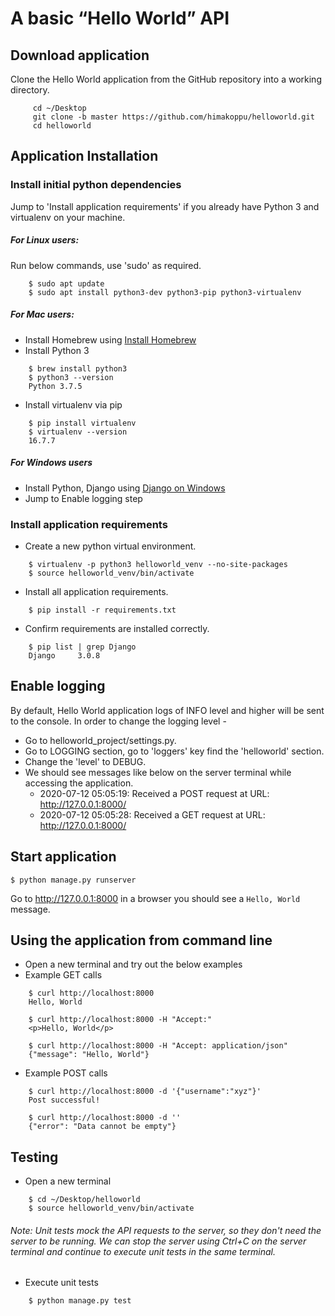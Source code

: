 # A basic “Hello World” API

## Download application
Clone the Hello World application from the GitHub repository into a working directory.

```
     cd ~/Desktop
     git clone -b master https://github.com/himakoppu/helloworld.git 
     cd helloworld
```

## Application Installation 

### Install initial python dependencies
Jump to 'Install application requirements' if you already have Python 3 and virtualenv on your machine.

##### For Linux users: 
Run below commands, use 'sudo' as required. 
```
    $ sudo apt update
    $ sudo apt install python3-dev python3-pip python3-virtualenv
```
##### For Mac users:
- Install Homebrew using [Install Homebrew]
- Install Python 3
```
    $ brew install python3
    $ python3 --version
    Python 3.7.5
```   
- Install virtualenv via pip
```
    $ pip install virtualenv
    $ virtualenv --version
    16.7.7
```
##### For Windows users
- Install Python, Django using [Django on Windows]
- Jump to Enable logging step


### Install application requirements
- Create a new python virtual environment.
```
    $ virtualenv -p python3 helloworld_venv --no-site-packages
    $ source helloworld_venv/bin/activate
```
- Install all application requirements.
```
    $ pip install -r requirements.txt
```    
- Confirm requirements are installed correctly.
```
    $ pip list | grep Django
    Django     3.0.8
``` 


## Enable logging
By default, Hello World application logs of INFO level and higher will be sent to the console. In 
order to change the logging level -
- Go to helloworld_project/settings.py.
- Go to LOGGING section, go to 'loggers' key find the 'helloworld' section. 
- Change the 'level' to DEBUG.
- We should see messages like below on the server terminal while accessing the application.
    - 2020-07-12 05:05:19: Received a POST request at URL: http://127.0.0.1:8000/
    - 2020-07-12 05:05:28: Received a GET request at URL: http://127.0.0.1:8000/

## Start application


    $ python manage.py runserver
    
Go to http://127.0.0.1:8000 in a browser you should see a `Hello, World` message.

## Using the application from command line
- Open a new terminal and try out the below examples
- Example GET calls
```
    $ curl http://localhost:8000
    Hello, World
    
    $ curl http://localhost:8000 -H "Accept:"
    <p>Hello, World</p>
    
    $ curl http://localhost:8000 -H "Accept: application/json"
    {"message": "Hello, World"}
```
- Example POST calls
```
    $ curl http://localhost:8000 -d '{"username":"xyz"}'
    Post successful!
    
    $ curl http://localhost:8000 -d ''
    {"error": "Data cannot be empty"}
```
## Testing
- Open a new terminal
```
    $ cd ~/Desktop/helloworld
    $ source helloworld_venv/bin/activate
```  

###### Note: Unit tests mock the API requests to the server, so they don't need the server to be running. We can stop the server using Ctrl+C on the server terminal and continue to execute unit tests in the same terminal.

- Execute unit tests
```
    $ python manage.py test 
```    

[Install Homebrew]: https://osxdaily.com/2018/03/07/how-install-homebrew-mac-os
[Django on Windows]: https://docs.djangoproject.com/en/3.0/howto/windows